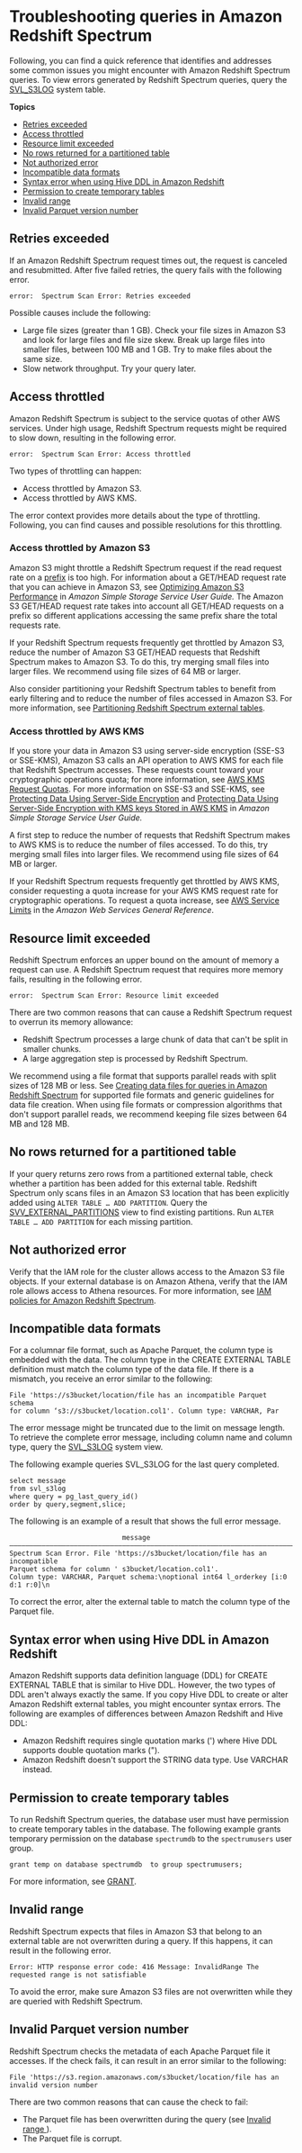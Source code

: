 # Troubleshooting queries in Amazon Redshift Spectrum<a name="c-spectrum-troubleshooting"></a>



Following, you can find a quick reference that identifies and addresses some common issues you might encounter with Amazon Redshift Spectrum queries\. To view errors generated by Redshift Spectrum queries, query the [SVL\_S3LOG](r_SVL_S3LOG.md) system table\.

**Topics**
+ [Retries exceeded](#spectrum-troubleshooting-retries-exceeded)
+ [Access throttled](#spectrum-troubleshooting-access-throttled)
+ [Resource limit exceeded](#spectrum-troubleshooting-resource-limit-exceeded)
+ [No rows returned for a partitioned table](#spectrum-troubleshooting-no-rows-partitioned-table)
+ [Not authorized error](#spectrum-troubleshooting-not-authorized-error)
+ [Incompatible data formats](#spectrum-troubleshooting-incompatible-data-format)
+ [Syntax error when using Hive DDL in Amazon Redshift](#spectrum-troubleshooting-syntax-error-using-hive-ddl)
+ [Permission to create temporary tables](#spectrum-troubleshooting-permission-to-create-temp-tables)
+ [Invalid range](#spectrum-troubleshooting-invalid-range)
+ [Invalid Parquet version number](#spectrum-troubleshooting-invalid-parquet-version)

## Retries exceeded<a name="spectrum-troubleshooting-retries-exceeded"></a>

If an Amazon Redshift Spectrum request times out, the request is canceled and resubmitted\. After five failed retries, the query fails with the following error\.

```
error:  Spectrum Scan Error: Retries exceeded
```

Possible causes include the following: 
+ Large file sizes \(greater than 1 GB\)\. Check your file sizes in Amazon S3 and look for large files and file size skew\. Break up large files into smaller files, between 100 MB and 1 GB\. Try to make files about the same size\. 
+ Slow network throughput\. Try your query later\. 

## Access throttled<a name="spectrum-troubleshooting-access-throttled"></a>

Amazon Redshift Spectrum is subject to the service quotas of other AWS services\. Under high usage, Redshift Spectrum requests might be required to slow down, resulting in the following error\.

```
error:  Spectrum Scan Error: Access throttled
```

Two types of throttling can happen:
+ Access throttled by Amazon S3\.
+ Access throttled by AWS KMS\.

The error context provides more details about the type of throttling\. Following, you can find causes and possible resolutions for this throttling\.

### Access throttled by Amazon S3<a name="spectrum-troubleshooting-access-throttled-s3"></a>

Amazon S3 might throttle a Redshift Spectrum request if the read request rate on a [prefix](https://docs.aws.amazon.com/general/latest/gr/glos-chap.html#keyprefix) is too high\. For information about a GET/HEAD request rate that you can achieve in Amazon S3, see [Optimizing Amazon S3 Performance](https://docs.aws.amazon.com/AmazonS3/latest/dev/optimizing-performance.html) in *Amazon Simple Storage Service User Guide\.* The Amazon S3 GET/HEAD request rate takes into account all GET/HEAD requests on a prefix so different applications accessing the same prefix share the total requests rate\.

If your Redshift Spectrum requests frequently get throttled by Amazon S3, reduce the number of Amazon S3 GET/HEAD requests that Redshift Spectrum makes to Amazon S3\. To do this, try merging small files into larger files\. We recommend using file sizes of 64 MB or larger\.

Also consider partitioning your Redshift Spectrum tables to benefit from early filtering and to reduce the number of files accessed in Amazon S3\. For more information, see [Partitioning Redshift Spectrum external tables](c-spectrum-external-tables.md#c-spectrum-external-tables-partitioning)\.  

### Access throttled by AWS KMS<a name="spectrum-troubleshooting-access-throttled-kms"></a>

If you store your data in Amazon S3 using server\-side encryption \(SSE\-S3 or SSE\-KMS\), Amazon S3 calls an API operation to AWS KMS for each file that Redshift Spectrum accesses\. These requests count toward your cryptographic operations quota; for more information, see [AWS KMS Request Quotas](https://docs.aws.amazon.com/kms/latest/developerguide/requests-per-second.html)\. For more information on SSE\-S3 and SSE\-KMS, see [Protecting Data Using Server\-Side Encryption](https://docs.aws.amazon.com/AmazonS3/latest/dev/UsingServerSideEncryption.html) and [Protecting Data Using Server\-Side Encryption with KMS keys Stored in AWS KMS](https://docs.aws.amazon.com/AmazonS3/latest/dev/UsingKMSEncryption.html) in *Amazon Simple Storage Service User Guide\.*

A first step to reduce the number of requests that Redshift Spectrum makes to AWS KMS is to reduce the number of files accessed\. To do this, try merging small files into larger files\. We recommend using file sizes of 64 MB or larger\.

If your Redshift Spectrum requests frequently get throttled by AWS KMS, consider requesting a quota increase for your AWS KMS request rate for cryptographic operations\. To request a quota increase, see [AWS Service Limits](https://docs.aws.amazon.com/general/latest/gr/aws_service_limits.html) in the *Amazon Web Services General Reference*\. 

## Resource limit exceeded<a name="spectrum-troubleshooting-resource-limit-exceeded"></a>

Redshift Spectrum enforces an upper bound on the amount of memory a request can use\. A Redshift Spectrum request that requires more memory fails, resulting in the following error\.

```
error:  Spectrum Scan Error: Resource limit exceeded
```

There are two common reasons that can cause a Redshift Spectrum request to overrun its memory allowance:
+ Redshift Spectrum processes a large chunk of data that can't be split in smaller chunks\.
+ A large aggregation step is processed by Redshift Spectrum\.

We recommend using a file format that supports parallel reads with split sizes of 128 MB or less\. See [Creating data files for queries in Amazon Redshift Spectrum](c-spectrum-data-files.md) for supported file formats and generic guidelines for data file creation\. When using file formats or compression algorithms that don't support parallel reads, we recommend keeping file sizes between 64 MB and 128 MB\.

## No rows returned for a partitioned table<a name="spectrum-troubleshooting-no-rows-partitioned-table"></a>

If your query returns zero rows from a partitioned external table, check whether a partition has been added for this external table\. Redshift Spectrum only scans files in an Amazon S3 location that has been explicitly added using `ALTER TABLE … ADD PARTITION`\. Query the [SVV\_EXTERNAL\_PARTITIONS](r_SVV_EXTERNAL_PARTITIONS.md) view to find existing partitions\. Run `ALTER TABLE … ADD PARTITION` for each missing partition\. 

## Not authorized error<a name="spectrum-troubleshooting-not-authorized-error"></a>

Verify that the IAM role for the cluster allows access to the Amazon S3 file objects\. If your external database is on Amazon Athena, verify that the IAM role allows access to Athena resources\. For more information, see [IAM policies for Amazon Redshift Spectrum](c-spectrum-iam-policies.md)\.

## Incompatible data formats<a name="spectrum-troubleshooting-incompatible-data-format"></a>

For a columnar file format, such as Apache Parquet, the column type is embedded with the data\. The column type in the CREATE EXTERNAL TABLE definition must match the column type of the data file\. If there is a mismatch, you receive an error similar to the following:

```
File 'https://s3bucket/location/file has an incompatible Parquet schema
for column ‘s3://s3bucket/location.col1'. Column type: VARCHAR, Par
```

The error message might be truncated due to the limit on message length\. To retrieve the complete error message, including column name and column type, query the [SVL\_S3LOG](r_SVL_S3LOG.md) system view\.

The following example queries SVL\_S3LOG for the last query completed\.

```
select message 
from svl_s3log 
where query = pg_last_query_id() 
order by query,segment,slice;
```

The following is an example of a result that shows the full error message\.

```
                            message
–––––––––––––––––––––––––––––––––––––––––––––––––––––––––––––––––––––––––––––––––––––––––-
Spectrum Scan Error. File 'https://s3bucket/location/file has an incompatible
Parquet schema for column ' s3bucket/location.col1'. 
Column type: VARCHAR, Parquet schema:\noptional int64 l_orderkey [i:0 d:1 r:0]\n
```

To correct the error, alter the external table to match the column type of the Parquet file\. 

## Syntax error when using Hive DDL in Amazon Redshift<a name="spectrum-troubleshooting-syntax-error-using-hive-ddl"></a>

Amazon Redshift supports data definition language \(DDL\) for CREATE EXTERNAL TABLE that is similar to Hive DDL\. However, the two types of DDL aren't always exactly the same\. If you copy Hive DDL to create or alter Amazon Redshift external tables, you might encounter syntax errors\. The following are examples of differences between Amazon Redshift and Hive DDL: 
+ Amazon Redshift requires single quotation marks \('\) where Hive DDL supports double quotation marks \("\)\.
+ Amazon Redshift doesn't support the STRING data type\. Use VARCHAR instead\.

## Permission to create temporary tables<a name="spectrum-troubleshooting-permission-to-create-temp-tables"></a>

To run Redshift Spectrum queries, the database user must have permission to create temporary tables in the database\. The following example grants temporary permission on the database `spectrumdb` to the `spectrumusers` user group\. 

```
grant temp on database spectrumdb  to group spectrumusers;
```

For more information, see [GRANT](r_GRANT.md)\.

## Invalid range<a name="spectrum-troubleshooting-invalid-range"></a>

Redshift Spectrum expects that files in Amazon S3 that belong to an external table are not overwritten during a query\. If this happens, it can result in the following error\.

```
Error: HTTP response error code: 416 Message: InvalidRange The requested range is not satisfiable
```

To avoid the error, make sure Amazon S3 files are not overwritten while they are queried with Redshift Spectrum\.

## Invalid Parquet version number<a name="spectrum-troubleshooting-invalid-parquet-version"></a>

Redshift Spectrum checks the metadata of each Apache Parquet file it accesses\. If the check fails, it can result in an error similar to the following:

```
File 'https://s3.region.amazonaws.com/s3bucket/location/file has an invalid version number
```

There are two common reasons that can cause the check to fail:
+ The Parquet file has been overwritten during the query \(see [Invalid range ](#spectrum-troubleshooting-invalid-range)\)\.
+ The Parquet file is corrupt\.
